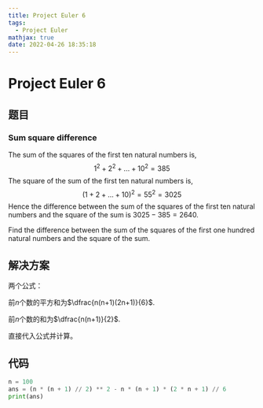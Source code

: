 ```yaml
---
title: Project Euler 6
tags:
  - Project Euler
mathjax: true
date: 2022-04-26 18:35:18
---
```


<escape><!-- more --></escape>

# Project Euler 6

## 题目

### Sum square difference

The sum of the squares of the first ten natural numbers is,
$$1^2 + 2^2 + ... + 10^2 = 385$$
The square of the sum of the first ten natural numbers is,
$$(1 + 2 + ... + 10)^2 = 55^2 = 3025$$
Hence the difference between the sum of the squares of the first ten natural numbers and the square of the sum is $3025 - 385 = 2640$.

Find the difference between the sum of the squares of the first one hundred natural numbers and the square of the sum.

## 解决方案

两个公式：

前$n$个数的平方和为$\dfrac{n(n+1)(2n+1)}{6}$.

前$n$个数的和为$\dfrac{n(n+1)}{2}$.

直接代入公式并计算。

## 代码

```Python
n = 100
ans = (n * (n + 1) // 2) ** 2 - n * (n + 1) * (2 * n + 1) // 6
print(ans)
```
